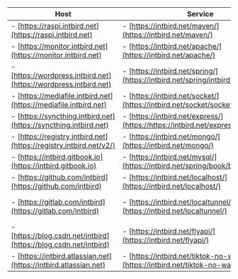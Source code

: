 | Host                                                              | Service                                                                                | Panel                                                                  |
| -------                                                           | -------                                                                                | -------                                                                |
|- [https://raspi.intbird.net](https://raspi.intbird.net)           |- [https://intbird.net/maven/](https://intbird.net/maven/)                              |- [https://intbird.net/webmin/](https://intbird.net/webmin/)            |
|- [https://monitor.intbird.net](https://monitor.intbird.net)       |- [https://intbird.net/apache/](https://intbird.net/apache/)                            |- [https://intbird.net/portainer/](https://intbird.net/portainer/)      |
|- [https://wordpress.intbird.net](https://wordpress.intbird.net)   |- [https://intbird.net/spring/](https://intbird.net/spring/intbird/)                    |- [https://intbird.net/phpmyadmin/](https://intbird.net/phpmyadmin/)    |
|- [https://mediafile.intbird.net](https://mediafile.intbird.net)   |- [https://intbird.net/socket/](https://intbird.net/socket/socket.io/)                  |- [https://intbird.net/nexus/](https://intbird.net/nexus/)              |
|- [https://syncthing.intbird.net](https://syncthing.intbird.net)   |- [https://intbird.net/express/](https://https://intbird.net/express/workbench)         |- [https://intbird.net/jenkins/](https://intbird.net/jenkins/)          |
|- [https://registry.intbird.net](https://registry.intbird.net/v2/) |- [https://intbird.net/mongo/](https://intbird.net/mongo/)                              |- [https://intbird.net/seafile/](https://seafile.intbird.net/)          |
|- [https://intbird.gitbook.io](https://intbird.gitbook.io)         |- [https://intbird.net/mysql/](https://intbird.net/spring/book/books)                   |- [https://intbird.net/bitwarden/](https://intbird.net/bitwarden/)      |
|- [https://github.com/intbird](https://github.com/intbird)         |- [https://intbird.net/localhost/](https://intbird.net/localhost/)                      |- [https://intbird.net/kubernetes/](https://intbird.net/kubernetes/)    |
|- [https://gitlab.com/intbird](https://gitlab.com/intbird)         |- [https://intbird.net/localtunnel/](https://intbird.net/localtunnel/)                  |- [https://intbird.net/elasticsearch/](https://elks.intbird.net)        |
|- [https://blog.csdn.net/intbird](https://blog.csdn.net/intbird)   |- [https://intbird.net/flyapi/](https://intbird.net/flyapi/)                            |- email: [intbird@intbird.net](mailto:intbird@intbird.net)              | 
|- [https://intbird.atlassian.net](https://intbird.atlassian.net)   |- [https://intbird.net/tiktok-no-watermark/](https://intbird.net/tiktok-no-watermark/)  |- telegram: [https://t.me/intbird](https://t.me/intbird)                |
